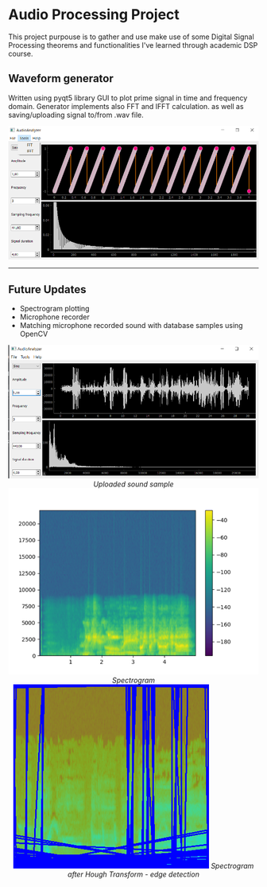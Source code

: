 # Audio Processing Project

This project purpouse is to gather and use make use of some Digital Signal Processing theorems
and functionalities I've learned through academic DSP course.

## **Waveform generator**

Written using pyqt5 library GUI to plot prime signal in time and frequency domain. Generator implements also FFT and IFFT calculation. as well as saving/uploading signal to/from .wav file.

![Old_GUI](https://github.com/MikeZ7/Audio_Processing/blob/master/Images/qt_gui_gen.png)

---

## **Future Updates**

* Spectrogram plotting
* Microphone recorder
* Matching microphone recorded sound with database samples using OpenCV


<div align="center">
  <img src="https://github.com/MikeZ7/Audio_Processing/blob/master/Images/qt_gui_sound.png">
  <em>Uploaded sound sample</em>
</div>

<div align="center">
<img src="https://github.com/MikeZ7/Audio_Processing/blob/master/Images/spectrogram.png">
  <em>Spectrogram</em>
</div>

<div align="center">
 <img src="https://github.com/MikeZ7/Audio_Processing/blob/master/Images/hough_template.png">
  <em>Spectrogram after Hough Transform - edge detection</em>
</div>

